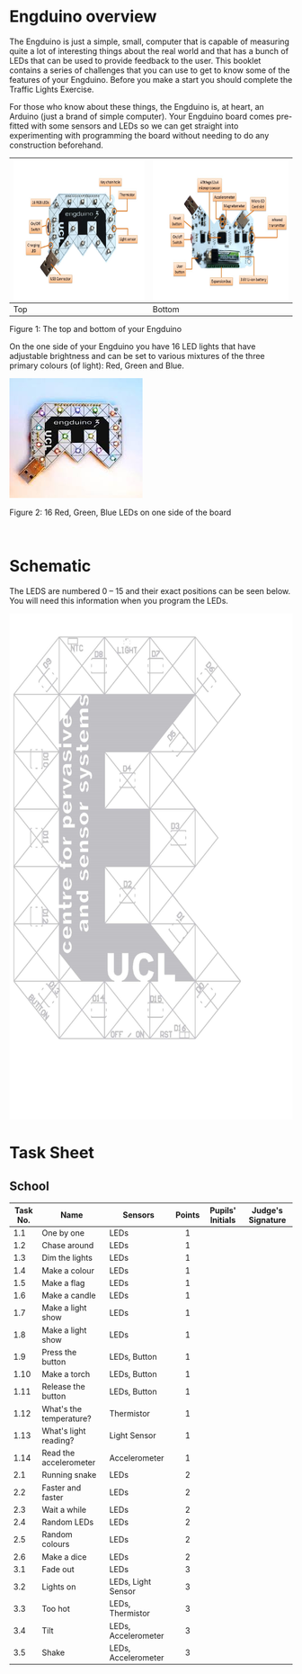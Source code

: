 # Engduino overview 

The Engduino is just a simple, small, computer that is capable of measuring quite a lot of interesting things about the real world and that has a bunch of LEDs that can be used to provide feedback to the user. This booklet contains a series of challenges that you can use to get to know some of the features of your Engduino. Before you make a start you should complete the Traffic Lights Exercise.

For those who know about these things, the Engduino is, at heart, an Arduino (just a brand of simple computer). Your Engduino board comes pre-fitted with some sensors and LEDs so we can get straight into experimenting with programming the board without needing to do any construction beforehand.


| <img src="front.JPG" alt="Front" style="float:left;width:350px;height:250px;"> | <img src="back.JPG" alt="Back" style="float:left;width:350px;height:250px;"> |
|-----|------|
| Top | Bottom |

Figure 1: The top and bottom of your Engduino

On the one side of your Engduino you have 16 LED lights that have adjustable brightness and can be set to various mixtures of the three primary colours (of light): Red, Green and Blue.
 

![Engduino](engduino.jpg)


Figure 2:  16 Red, Green, Blue LEDs on one side of the board

<br>

# Schematic 
The LEDS are numbered 0 – 15 and their exact positions can be seen below. You will need this information when you program the LEDs. 

<img src="bigE.jpg" alt="Engduino schematic" style="height:900px;">
<br>

# Task Sheet

## School

| Task No.  | Name                       | Sensors              |  Points | Pupils' Initials                            | Judge's Signature |  
|-----------|----------------------------|----------------------|:-------:|---------------------------------------------|-------------------|
| 1.1       | One by one                 | LEDs    		| 1       |					        |	            | 
| 1.2       | Chase around               | LEDs    		| 1       |  					        |                   |
| 1.3       | Dim the lights             | LEDs    		| 1       |					        |                   |   
| 1.4       | Make a colour              | LEDs    		| 1       |                                             |                   |   
| 1.5       | Make a flag                | LEDs    		| 1       |   				                |                   |    
| 1.6       | Make a candle              | LEDs    		| 1       |   					        |                   |    
| 1.7       | Make a light show          | LEDs            	| 1       |   					        |                   |    
| 1.8       | Make a light show          | LEDs            	| 1       |   					        |                   |    
| 1.9       | Press the button           | LEDs, Button    	| 1       |   					        |                   |    
| 1.10      | Make a torch               | LEDs, Button    	| 1       |   					        |                   |    
| 1.11      | Release the button         | LEDs, Button    	| 1       |   					        |                   |    
| 1.12      | What's the temperature?    | Thermistor           | 1       |   					        |                   |    
| 1.13      | What's light reading?      | Light Sensor         | 1       |   					        |                   |    
| 1.14      | Read the accelerometer     | Accelerometer        | 1       |   					        |                   |    
| 2.1       | Running snake              | LEDs                 | 2       |   					        |                   |    
| 2.2       | Faster and faster          | LEDs                 | 2       |   					        |                   |    
| 2.3       | Wait a while               | LEDs                 | 2       |   					        |                   |    
| 2.4       | Random LEDs                | LEDs                 | 2       |   				        	|                   |    
| 2.5       | Random colours             | LEDs                 | 2       |   				        	|                   |    
| 2.6       | Make a dice 		 | LEDs                 | 2       |   				        	|                   |    
| 3.1       | Fade out                   | LEDs                 | 3       |   				        	|                   |    
| 3.2       | Lights on                  | LEDs, Light Sensor   | 3       |   				        	|                   |    
| 3.3       | Too hot                    | LEDs, Thermistor     | 3       |   				        	|                   |    
| 3.4       | Tilt                       | LEDs, Accelerometer  | 3       |   				        	|                   |   
| 3.5       | Shake                      | LEDs, Accelerometer  | 3       |   				        	|                   ||
